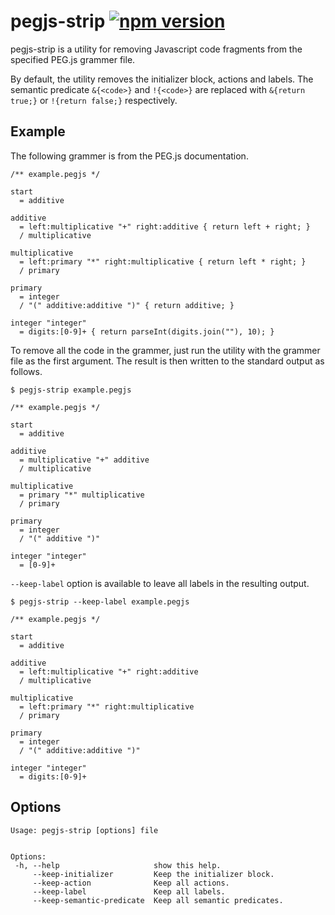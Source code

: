 # pegjs-strip [![npm version](https://badge.fury.io/js/pegjs-strip.svg)](https://badge.fury.io/js/pegjs-strip)
pegjs-strip is a utility for removing Javascript code fragments from the specified PEG.js grammer file.

By default, the utility removes the initializer block, actions and labels. The semantic predicate `&{<code>}` and `!{<code>}` are replaced with `&{return true;}` or `!{return false;}` respectively.

## Example

The following grammer is from the PEG.js documentation.

```
/** example.pegjs */

start
  = additive

additive
  = left:multiplicative "+" right:additive { return left + right; }
  / multiplicative

multiplicative
  = left:primary "*" right:multiplicative { return left * right; }
  / primary

primary
  = integer
  / "(" additive:additive ")" { return additive; }

integer "integer"
  = digits:[0-9]+ { return parseInt(digits.join(""), 10); }
```

To remove all the code in the grammer, just run the utility with the grammer file as the first argument. 
The result is then written to the standard output as follows.

```
$ pegjs-strip example.pegjs

/** example.pegjs */

start
  = additive

additive
  = multiplicative "+" additive
  / multiplicative

multiplicative
  = primary "*" multiplicative
  / primary

primary
  = integer
  / "(" additive ")"

integer "integer"
  = [0-9]+
```

`--keep-label` option is available to leave all labels in the resulting output.

```
$ pegjs-strip --keep-label example.pegjs 

/** example.pegjs */

start
  = additive

additive
  = left:multiplicative "+" right:additive
  / multiplicative

multiplicative
  = left:primary "*" right:multiplicative
  / primary

primary
  = integer
  / "(" additive:additive ")"

integer "integer"
  = digits:[0-9]+
```

## Options

```
Usage: pegjs-strip [options] file


Options:
 -h, --help                     show this help.
     --keep-initializer         Keep the initializer block.
     --keep-action              Keep all actions.
     --keep-label               Keep all labels.
     --keep-semantic-predicate  Keep all semantic predicates.
```

